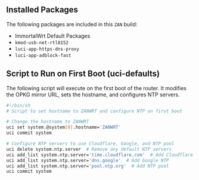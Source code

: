 ## Installed Packages

The following packages are included in this `ZAN` build:

- ImmortalWrt Default Packages 
- `kmod-usb-net-rtl8152`
- `luci-app-https-dns-proxy`
- `luci-app-adblock-fast`

## Script to Run on First Boot (uci-defaults)

The following script will execute on the first boot of the router. It modifies the OPKG mirror URL, sets the hostname, and configures NTP servers.

```bash
#!/bin/sh
# Script to set hostname to ZANWRT and configure NTP on first boot

# Change the hostname to ZANWRT
uci set system.@system[0].hostname='ZANWRT'
uci commit system

# Configure NTP servers to use Cloudflare, Google, and NTP pool
uci delete system.ntp.server  # Remove any default NTP servers
uci add_list system.ntp.server='time.cloudflare.com'  # Add Cloudflare NTP
uci add_list system.ntp.server='dns.google'  # Add Google NTP
uci add_list system.ntp.server='pool.ntp.org'  # Add NTP pool
uci commit system
